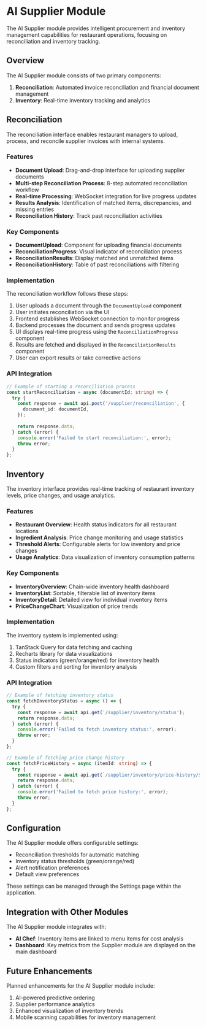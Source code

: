 # AI Supplier Module

The AI Supplier module provides intelligent procurement and inventory management capabilities for restaurant operations, focusing on reconciliation and inventory tracking.

## Overview

The AI Supplier module consists of two primary components:

1. **Reconciliation**: Automated invoice reconciliation and financial document management
2. **Inventory**: Real-time inventory tracking and analytics

## Reconciliation

The reconciliation interface enables restaurant managers to upload, process, and reconcile supplier invoices with internal systems.

### Features

- **Document Upload**: Drag-and-drop interface for uploading supplier documents
- **Multi-step Reconciliation Process**: 8-step automated reconciliation workflow
- **Real-time Processing**: WebSocket integration for live progress updates
- **Results Analysis**: Identification of matched items, discrepancies, and missing entries
- **Reconciliation History**: Track past reconciliation activities

### Key Components

- **DocumentUpload**: Component for uploading financial documents
- **ReconciliationProgress**: Visual indicator of reconciliation process
- **ReconciliationResults**: Display matched and unmatched items
- **ReconciliationHistory**: Table of past reconciliations with filtering

### Implementation

The reconciliation workflow follows these steps:

1. User uploads a document through the `DocumentUpload` component
2. User initiates reconciliation via the UI
3. Frontend establishes WebSocket connection to monitor progress
4. Backend processes the document and sends progress updates
5. UI displays real-time progress using the `ReconciliationProgress` component
6. Results are fetched and displayed in the `ReconciliationResults` component
7. User can export results or take corrective actions

### API Integration

```typescript
// Example of starting a reconciliation process
const startReconciliation = async (documentId: string) => {
  try {
    const response = await api.post('/supplier/reconciliation', {
      document_id: documentId,
    });
    
    return response.data;
  } catch (error) {
    console.error('Failed to start reconciliation:', error);
    throw error;
  }
};
```

## Inventory

The inventory interface provides real-time tracking of restaurant inventory levels, price changes, and usage analytics.

### Features

- **Restaurant Overview**: Health status indicators for all restaurant locations
- **Ingredient Analysis**: Price change monitoring and usage statistics
- **Threshold Alerts**: Configurable alerts for low inventory and price changes
- **Usage Analytics**: Data visualization of inventory consumption patterns

### Key Components

- **InventoryOverview**: Chain-wide inventory health dashboard
- **InventoryList**: Sortable, filterable list of inventory items
- **InventoryDetail**: Detailed view for individual inventory items
- **PriceChangeChart**: Visualization of price trends

### Implementation

The inventory system is implemented using:

1. TanStack Query for data fetching and caching
2. Recharts library for data visualizations
3. Status indicators (green/orange/red) for inventory health
4. Custom filters and sorting for inventory analysis

### API Integration

```typescript
// Example of fetching inventory status
const fetchInventoryStatus = async () => {
  try {
    const response = await api.get('/supplier/inventory/status');
    return response.data;
  } catch (error) {
    console.error('Failed to fetch inventory status:', error);
    throw error;
  }
};

// Example of fetching price change history
const fetchPriceHistory = async (itemId: string) => {
  try {
    const response = await api.get(`/supplier/inventory/price-history/${itemId}`);
    return response.data;
  } catch (error) {
    console.error('Failed to fetch price history:', error);
    throw error;
  }
};
```

## Configuration

The AI Supplier module offers configurable settings:

- Reconciliation thresholds for automatic matching
- Inventory status thresholds (green/orange/red)
- Alert notification preferences
- Default view preferences

These settings can be managed through the Settings page within the application.

## Integration with Other Modules

The AI Supplier module integrates with:

- **AI Chef**: Inventory items are linked to menu items for cost analysis
- **Dashboard**: Key metrics from the Supplier module are displayed on the main dashboard

## Future Enhancements

Planned enhancements for the AI Supplier module include:

1. AI-powered predictive ordering
2. Supplier performance analytics
3. Enhanced visualization of inventory trends
4. Mobile scanning capabilities for inventory management